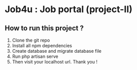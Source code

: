 # Job4u : Job portal (project-II)
## How to run this project ?
1. Clone the git repo
2. Install all npm dependencies
3. Create database and migrate database file
4. Run php artisan serve
5. Then visit your localhost url.
Thank you !
